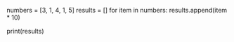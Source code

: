 numbers = [3, 1, 4, 1, 5]
results = []
for item in numbers:
    results.append(item * 10)

print(results)
